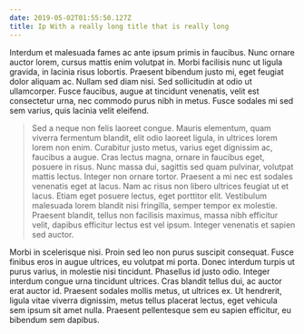 ```yaml
---
date: 2019-05-02T01:55:50.127Z
title: Ip With a really long title that is really long
---
```



Interdum et malesuada fames ac ante ipsum primis in faucibus. Nunc ornare auctor lorem, cursus mattis enim volutpat in. Morbi facilisis nunc ut ligula gravida, in lacinia risus lobortis. Praesent bibendum justo mi, eget feugiat dolor aliquam ac. Nullam sed diam nisi. Sed sollicitudin at odio ut ullamcorper. Fusce faucibus, augue at tincidunt venenatis, velit est consectetur urna, nec commodo purus nibh in metus. Fusce sodales mi sed sem varius, quis lacinia velit eleifend.



> Sed a neque non felis laoreet congue. Mauris elementum, quam viverra fermentum blandit, elit odio laoreet ligula, in ultrices lorem lorem non enim. Curabitur justo metus, varius eget dignissim ac, faucibus a augue. Cras lectus magna, ornare in faucibus eget, posuere in risus. Nunc massa dui, sagittis sed quam pulvinar, volutpat mattis lectus. Integer non ornare tortor. Praesent a mi nec est sodales venenatis eget at lacus. Nam ac risus non libero ultrices feugiat ut et lacus. Etiam eget posuere lectus, eget porttitor elit. Vestibulum malesuada lorem blandit nisi fringilla, semper tempor ex molestie. Praesent blandit, tellus non facilisis maximus, massa nibh efficitur velit, dapibus efficitur lectus est vel ipsum. Integer venenatis et sapien sed auctor.



Morbi in scelerisque nisi. Proin sed leo non purus suscipit consequat. Fusce finibus eros in augue ultrices, eu volutpat mi porta. Donec interdum turpis ut purus varius, in molestie nisi tincidunt. Phasellus id justo odio. Integer interdum congue urna tincidunt ultrices. Cras blandit tellus dui, ac auctor erat auctor id. Praesent sodales mollis metus, ut ultrices ex. Ut hendrerit, ligula vitae viverra dignissim, metus tellus placerat lectus, eget vehicula sem ipsum sit amet nulla. Praesent pellentesque sem eu sapien efficitur, eu bibendum sem dapibus.
